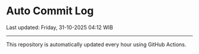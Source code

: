 # Auto Commit Log

Last updated: Friday, 31-10-2025 04:12 WIB

---

This repository is automatically updated every hour using GitHub Actions.
